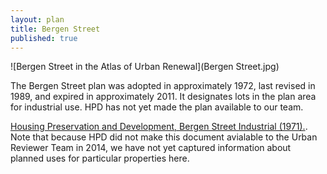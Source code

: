 ```yaml
---
layout: plan
title: Bergen Street
published: true
---
```


![Bergen Street in the Atlas of Urban Renewal](Bergen Street.jpg)

The Bergen Street plan was adopted in approximately 1972, last revised in 1989, and expired in approximately 2011. It designates lots in the plan area for industrial use. HPD has not yet made the plan available to our team.

[Housing Preservation and Development, Bergen Street Industrial (1971).](https://www.nyc.gov/assets/hpd/downloads/pdfs/services/bergen-street-urp.pdf). Note that because HPD did not make this document avialable to the Urban Reviewer Team in 2014, we have not yet captured information about planned uses for particular properties here.

